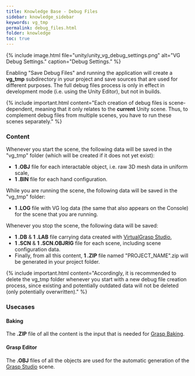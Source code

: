 ```yaml
---
title: Knowledge Base - Debug Files
sidebar: knowledge_sidebar
keywords: vg_tmp
permalink: debug_files.html
folder: knowledge
toc: true
---
```


{% include image.html file="unity/unity_vg_debug_settings.png" alt="VG Debug Settings." caption="Debug Settings." %}

Enabling "Save Debug Files" and running the application will create a **vg_tmp** subdirectory in your project and save sources that are used for different purposes. The full debug files process is only in effect in development mode (i.e. using the Unity Editor), but not in builds.

{% include important.html content="Each creation of debug files is scene-dependent, meaning that it only relates to the **current** Unity scene. Thus, to complement debug files from multiple scenes, you have to run these scenes separately." %}

### Content

Whenever you start the scene, the following data will be saved in the "vg_tmp" folder (which will be created if it does not yet exist):
* **1 .OBJ** file for each interactable object, i.e. raw 3D mesh data in uniform scale,
* **1 .BIN** file for each hand configuration.

While you are running the scene, the following data will be saved in the "vg_tmp" folder:
* **1 .LOG** file with VG log data (the same that also appears on the Console) for the scene that you are running.

Whenever you stop the scene, the following data will be saved:
* **1 .DB** & **1 .LAB** file carrying data created with [VirtualGrasp Studio](unity_component_vggraspstudio.html),
* **1 .SCN** & **1 .SCN.OBJRIG** file for each scene, including scene configuration data.
* Finally, from all this content, **1 .ZIP** file named "PROJECT_NAME".zip will be generated in your project folder.

{% include important.html content="Accordingly, it is recommended to delete the vg_tmp folder whenever you start with a new debug file creation process, since existing and potentially outdated data will not be deleted (only potentially overwritten)." %}

<!--
### Creating the Debug Files
If properly setup, you will see similar info as below in your console:

{% include image.html file="unity/unity_vg_debug_console.png" alt="VG Baking Debug Console." caption="Console Output after Saving Debug Files." %}
-->

### Usecases

#### Baking

The **.ZIP** file of all the content is the input that is needed for [Grasp Baking](grasp_baking.html#upload-input).

#### Grasp Editor

The **.OBJ** files of all the objects are used for the automatic generation of the [Grasp Studio](unity_component_vggraspstudio.html) scene.